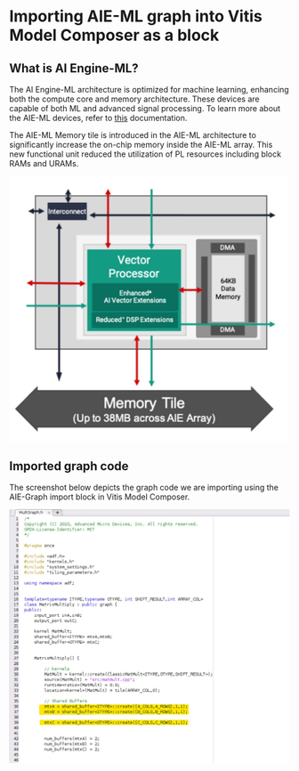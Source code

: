 # Importing AIE-ML graph into Vitis Model Composer as a block
## What is AI Engine-ML?
The AI Engine-ML architecture is optimized for machine learning, enhancing both the compute core and memory architecture. These devices are capable of both ML and advanced signal processing.
To learn more about the AIE-ML devices, refer to [this](https://docs.xilinx.com/r/en-US/am020-versal-aie-ml) documentation.

The AIE-ML Memory tile is introduced in the AIE-ML architecture to significantly increase the on-chip memory inside the AIE-ML array. This new functional unit reduced the utilization of PL resources including block RAMs and URAMs. 

<img src="./images/AIE_ML.jpg" width="500"/>

## Imported graph code
The screenshot below depicts the graph code we are importing using the AIE-Graph import block in Vitis Model Composer. 

<img src="./images/AIE_ML_graph.jpg" width="800"/>

